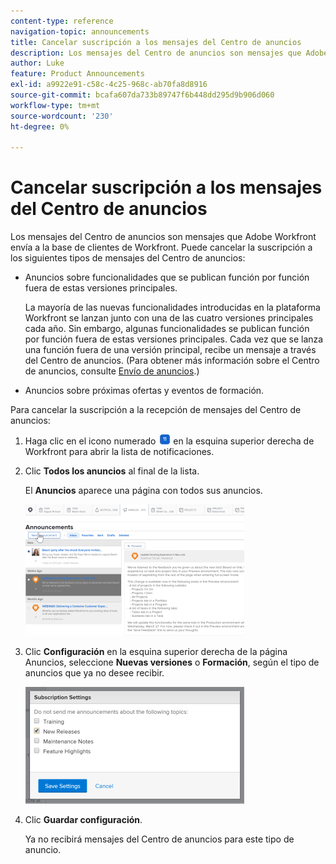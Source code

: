 ```yaml
---
content-type: reference
navigation-topic: announcements
title: Cancelar suscripción a los mensajes del Centro de anuncios
description: Los mensajes del Centro de anuncios son mensajes que Adobe Workfront envía a la base de clientes de Workfront. Puede cancelar la suscripción a los mensajes del Centro de anuncios.
author: Luke
feature: Product Announcements
exl-id: a9922e91-c58c-4c25-968c-ab70fa8d8916
source-git-commit: bcafa607da733b89747f6b448dd295d9b906d060
workflow-type: tm+mt
source-wordcount: '230'
ht-degree: 0%

---
```


# Cancelar suscripción a los mensajes del Centro de anuncios

Los mensajes del Centro de anuncios son mensajes que Adobe Workfront envía a la base de clientes de Workfront. Puede cancelar la suscripción a los siguientes tipos de mensajes del Centro de anuncios:

* Anuncios sobre funcionalidades que se publican función por función fuera de estas versiones principales.

  La mayoría de las nuevas funcionalidades introducidas en la plataforma Workfront se lanzan junto con una de las cuatro versiones principales cada año. Sin embargo, algunas funcionalidades se publican función por función fuera de estas versiones principales. Cada vez que se lanza una función fuera de una versión principal, recibe un mensaje a través del Centro de anuncios. (Para obtener más información sobre el Centro de anuncios, consulte [Envío de anuncios](../../administration-and-setup/get-started-wf-administration/view-send-announcements.md).)

* Anuncios sobre próximas ofertas y eventos de formación.

Para cancelar la suscripción a la recepción de mensajes del Centro de anuncios:

1. Haga clic en el icono numerado ![](assets/notifications-icon-jewel.jpg) en la esquina superior derecha de Workfront para abrir la lista de notificaciones.
1. Clic **Todos los anuncios** al final de la lista.

   El **Anuncios** aparece una página con todos sus anuncios.

   ![](assets/announcements-page-qs-350x210.png)

1. Clic **Configuración** en la esquina superior derecha de la página Anuncios, seleccione **Nuevas versiones** o **Formación**, según el tipo de anuncios que ya no desee recibir.

   ![](assets/announcementcenter-settings-350x187.png)

1. Clic **Guardar configuración**.

   Ya no recibirá mensajes del Centro de anuncios para este tipo de anuncio.
